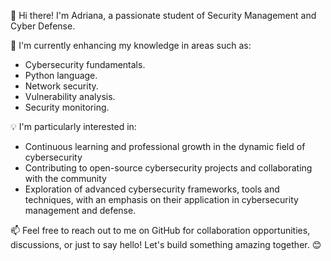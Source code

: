 👋 Hi there! I'm Adriana, a passionate student of Security Management and Cyber Defense. 

🌱 I'm currently enhancing my knowledge in areas such as:

- Cybersecurity fundamentals.
- Python language. 
- Network security.
- Vulnerability analysis.
- Security monitoring. 

💡 I'm particularly interested in:

- Continuous learning and professional growth in the dynamic field of cybersecurity
- Contributing to open-source cybersecurity projects and collaborating with the community
- Exploration of advanced cybersecurity frameworks, tools and techniques, with an emphasis on their application in cybersecurity management and defense.

📫 Feel free to reach out to me on GitHub for collaboration opportunities, discussions, or just to say hello! Let's build something amazing together. 😊
